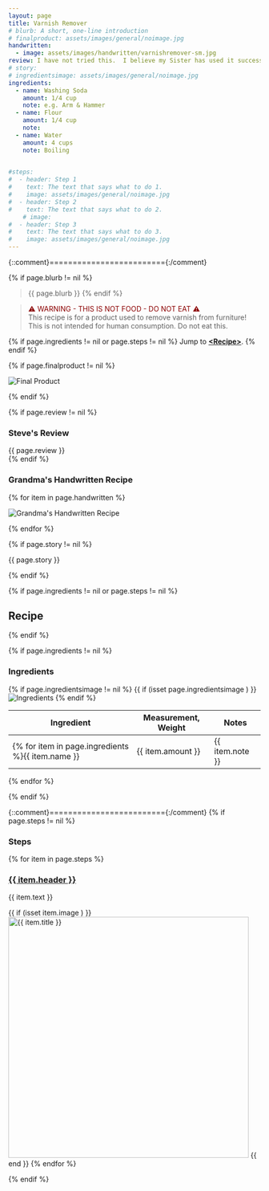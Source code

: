 ```yaml
---
layout: page
title: Varnish Remover
# blurb: A short, one-line introduction
# finalproduct: assets/images/general/noimage.jpg
handwritten: 
  - image: assets/images/handwritten/varnishremover-sm.jpg
review: I have not tried this.  I believe my Sister has used it successfully.  I think varnish means varnish, not polyurethane.  Probably best used on older furniture.  I had to lookup what Washing Soda is all about.  It is sodium carbonate which is mildly caustic.  Arm and Hammer has a product.
# story: 
# ingredientsimage: assets/images/general/noimage.jpg
ingredients:
  - name: Washing Soda
    amount: 1/4 cup
    note: e.g. Arm & Hammer
  - name: Flour
    amount: 1/4 cup
    note: 
  - name: Water
    amount: 4 cups
    note: Boiling

    
#steps:
#  - header: Step 1
#    text: The text that says what to do 1.
#    image: assets/images/general/noimage.jpg
#  - header: Step 2
#    text: The text that says what to do 2.
    # image: 
#  - header: Step 3
#    text: The text that says what to do 3.
#    image: assets/images/general/noimage.jpg
---
```


{::comment}========================={:/comment}

{% if page.blurb != nil %}
> {{ page.blurb }}
{% endif %}

> <font color=darkred>&#x26A0; WARNING - THIS IS NOT FOOD - DO NOT EAT &#x26A0;</font><br />This recipe is for a product used to remove varnish from furniture!  This is not intended for human consumption.  Do not eat this. 


{% if page.ingredients != nil or page.steps != nil %}
Jump to **[\<Recipe\>](#recipe)**.
{% endif %}

<!--- ~~~~~~~~~~~~~~~~~~~~~~~~~~~~~~~~~~~~ --->

<!--- 
page.finalproduct is {% if page.finalproduct == blank %}blank{% else %}"{{ page.finalproduct }}"{% endif %}

page.finalproduct is {% if page.finalproduct == "" %}empty string{% else %}"{{ page.finalproduct }}"{% endif %}

page.finalproduct is {% if page.finalproduct == nil %}nil{% else %}"{{ page.finalproduct }}"{% endif %}
--->

<!--- {{ if (isset page.finalproduct ) }}  --->
{% if page.finalproduct != nil %}

<img alt="Final Product" src="https://illinifanboy.github.io/{{ page.finalproduct }}">

{% endif %}

<!--- ~~~~~~~~~~~~~~~~~~~~~~~~~~~~~~~~~~~~ --->

{% if page.review != nil %}
### Steve's Review  
{{ page.review }}    
{% endif %}

<!--- ~~~~~~~~~~~~~~~~~~~~~~~~~~~~~~~~~~~~ --->

### Grandma's Handwritten Recipe

{% for item in page.handwritten %}

<img alt="Grandma's Handwritten Recipe" src="https://illinifanboy.github.io/{{ item.image }}">

{% endfor %}

{% if page.story != nil %}

{{ page.story }}

{% endif %}

<!--- ~~~~~~~~~~~~~~~~~~~~~~~~~~~~~~~~~~~~ --->

{% if page.ingredients != nil or page.steps != nil %}
## Recipe
{% endif %}

{% if page.ingredients != nil %}
### Ingredients

{% if page.ingredientsimage != nil %}
{{ if (isset page.ingredientsimage ) }}
<img alt="Ingredients" src="https://illinifanboy.github.io/{{ page.ingredientsimage }}">
{% endif %}

Ingredient | Measurement, Weight | Notes
---|---|----
{% for item in page.ingredients %}{{ item.name }} | {{ item.amount }} | {{ item.note }}
{% endfor %}

{% endif %}

{::comment}========================={:/comment}
{% if page.steps != nil %}
### Steps

{% for item in page.steps %}

### <ins>{{ item.header }}</ins> 

{{ item.text }}

{{ if (isset item.image ) }}
<img width="480" alt="{{ item.title }}" src="https://illinifanboy.github.io/{{ item.image }}">
{{ end }}
{% endfor %}

{% endif %}

